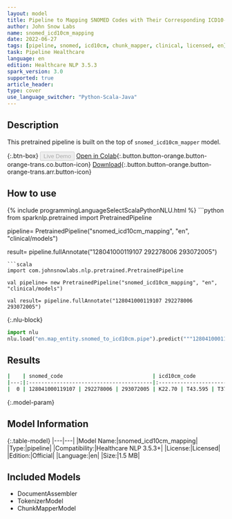 ```yaml
---
layout: model
title: Pipeline to Mapping SNOMED Codes with Their Corresponding ICD10-CM Codes
author: John Snow Labs
name: snomed_icd10cm_mapping
date: 2022-06-27
tags: [pipeline, snomed, icd10cm, chunk_mapper, clinical, licensed, en]
task: Pipeline Healthcare
language: en
edition: Healthcare NLP 3.5.3
spark_version: 3.0
supported: true
article_header:
type: cover
use_language_switcher: "Python-Scala-Java"
---
```


## Description

This pretrained pipeline is built on the top of `snomed_icd10cm_mapper` model.

{:.btn-box}
<button class="button button-orange" disabled>Live Demo</button>
[Open in Colab](https://colab.research.google.com/github/JohnSnowLabs/spark-nlp-workshop/blob/master/tutorials/Certification_Trainings/Healthcare/26.Chunk_Mapping.ipynb){:.button.button-orange.button-orange-trans.co.button-icon}
[Download](https://s3.amazonaws.com/auxdata.johnsnowlabs.com/clinical/models/snomed_icd10cm_mapping_en_3.5.3_3.0_1656363315439.zip){:.button.button-orange.button-orange-trans.arr.button-icon}

## How to use



<div class="tabs-box" markdown="1">
{% include programmingLanguageSelectScalaPythonNLU.html %}
```python
from sparknlp.pretrained import PretrainedPipeline

pipeline= PretrainedPipeline("snomed_icd10cm_mapping", "en", "clinical/models")

result= pipeline.fullAnnotate("128041000119107 292278006 293072005")
```
```scala
import com.johnsnowlabs.nlp.pretrained.PretrainedPipeline

val pipeline= new PretrainedPipeline("snomed_icd10cm_mapping", "en", "clinical/models")

val result= pipeline.fullAnnotate("128041000119107 292278006 293072005")
```


{:.nlu-block}
```python
import nlu
nlu.load("en.map_entity.snomed_to_icd10cm.pipe").predict("""128041000119107 292278006 293072005""")
```

</div>

## Results

```bash
|    | snomed_code                             | icd10cm_code               |
|---:|:----------------------------------------|:---------------------------|
|  0 | 128041000119107 | 292278006 | 293072005 | K22.70 | T43.595 | T37.1X5 |
```

{:.model-param}
## Model Information

{:.table-model}
|---|---|
|Model Name:|snomed_icd10cm_mapping|
|Type:|pipeline|
|Compatibility:|Healthcare NLP 3.5.3+|
|License:|Licensed|
|Edition:|Official|
|Language:|en|
|Size:|1.5 MB|

## Included Models

- DocumentAssembler
- TokenizerModel
- ChunkMapperModel